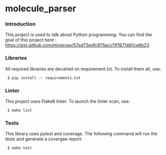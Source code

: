 # molecule_parser

### Introduction 

This project is used to talk about Python programming.
You can find the goal of this project here :
https://gist.github.com/mlvernay/57ed73edfc875ecc11f1671481ce6b23

### Libraries
 
All required libraries are decalred on requirement.txt. To install them all, use:
 
```sh
 $ pip install -r requirements.txt
```

### Linter
This project uses Flake8 linter. To launch the linter scan, use:
 
```sh
 $ make lint
```

### Tests
 
This library uses pytest and coverage. The following command will run the tests and generate a covergae report:
 
```sh
 $ make test
```